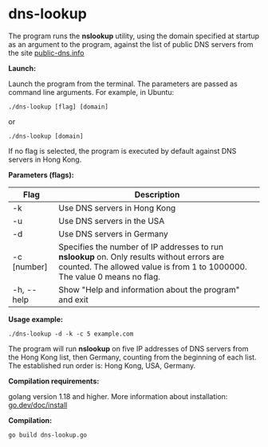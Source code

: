 # dns-lookup
The program runs the **nslookup** utility, using the domain specified at startup as an argument to the program, against the list of public DNS servers from the site [public-dns.info](https://public-dns.info)

**Launch:**

Launch the program from the terminal. The parameters are passed as command line arguments. For example, in Ubuntu:
```
./dns-lookup [flag] [domain]
```
or
```
./dns-lookup [domain]
```
If no flag is selected, the program is executed by default against DNS servers in Hong Kong.

**Parameters (flags):**

| Flag | Description |
| --- | --- |
| -k | Use DNS servers in Hong Kong |
| -u | Use DNS servers in the USA |
| -d | Use DNS servers in Germany |
| -c [number] | Specifies the number of IP addresses to run **nslookup** on. Only results without errors are counted. The allowed value is from 1 to 1000000. The value 0 means no flag. |
| -h, --help | Show "Help and information about the program" and exit |

**Usage example:**
```
./dns-lookup -d -k -c 5 example.com
```
The program will run **nslookup** on five IP addresses of DNS servers from the Hong Kong list, then Germany, counting from the beginning of each list. The established run order is: Hong Kong, USA, Germany.

**Compilation requirements:**

golang version 1.18 and higher. More information about installation: [go.dev/doc/install](https://go.dev/doc/install)

**Compilation:**
```
go build dns-lookup.go
```
